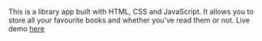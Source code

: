 This is a library app built with HTML, CSS and JavaScript. It allows you to store all your favourite books and 
whether you've read them or not. Live demo [here](https://sammacfarlane23.github.io/javascript-library/)